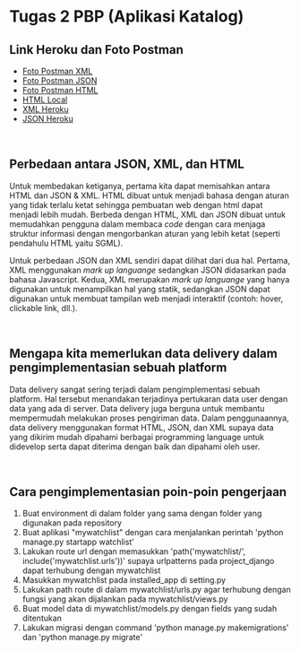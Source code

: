 # **Tugas 2 PBP (Aplikasi Katalog)**

## Link Heroku dan Foto Postman
- [Foto Postman XML](https://drive.google.com/file/d/1tnd_FIw9VqJ46me5zu5Vclhz6hQJ55et/view?usp=sharing)
- [Foto Postman JSON](https://drive.google.com/file/d/1GWeWRDtyLm9dREqnLJvqd1pGKINT-_z7/view?usp=sharing)
- [Foto Postman HTML](https://drive.google.com/file/d/1cC-trcrYfGW4485fsYBzfVw4f-4avfJw/view?usp=sharing)
- [HTML Local](http://localhost:8000/mywatchlist/html/)
- [XML Heroku](https://tugas2kohan.herokuapp.com/mywatchlist/xml/)
- [JSON Heroku](https://tugas2kohan.herokuapp.com/mywatchlist/json/)
<br />

## Perbedaan antara JSON, XML, dan HTML
Untuk membedakan ketiganya, pertama kita dapat memisahkan antara HTML dan JSON & XML. HTML dibuat untuk menjadi bahasa dengan aturan yang tidak terlalu ketat sehingga pembuatan web dengan html dapat menjadi lebih mudah. Berbeda dengan HTML, XML dan JSON dibuat untuk memudahkan pengguna dalam membaca *code* dengan cara menjaga struktur informasi dengan mengorbankan aturan yang lebih ketat (seperti pendahulu HTML yaitu SGML).

Untuk perbedaan JSON dan XML sendiri dapat dilihat dari dua hal. Pertama, XML menggunakan *mark up languange* sedangkan JSON didasarkan pada bahasa Javascript. Kedua,  XML merupakan *mark up languange* yang hanya digunakan untuk menampilkan hal yang statik, sedangkan JSON dapat digunakan untuk membuat tampilan web menjadi interaktif (contoh: hover, clickable link, dll.).

<br />

## Mengapa kita memerlukan data delivery dalam pengimplementasian sebuah platform
Data delivery sangat sering terjadi dalam pengimplementasi sebuah platform. Hal tersebut menandakan terjadinya pertukaran data user dengan data yang ada di server. Data delivery juga berguna untuk membantu mempermudah melakukan proses pengiriman data. Dalam penggunaannya, data delivery menggunakan format HTML, JSON, dan XML supaya data yang dikirim mudah dipahami berbagai programming language untuk didevelop serta dapat diterima dengan baik dan dipahami oleh user.

<br />

## Cara pengimplementasian poin-poin pengerjaan
1. Buat environment di dalam folder yang sama dengan folder yang digunakan pada repository
2. Buat aplikasi "mywatchlist" dengan cara menjalankan perintah 'python manage.py startapp watchlist'
3. Lakukan route url dengan memasukkan 'path('mywatchlist/', include('mywatchlist.urls'))' supaya urlpatterns pada project_django dapat terhubung dengan mywatchlist
4. Masukkan mywatchlist pada installed_app di setting.py
5. Lakukan path route di dalam mywatchlist/urls.py agar terhubung dengan fungsi yang akan dijalankan pada mywatchlist/views.py
6. Buat model data di mywatchlist/models.py dengan fields yang sudah ditentukan
7. Lakukan migrasi dengan command 'python manage.py makemigrations' dan 'python manage.py migrate'